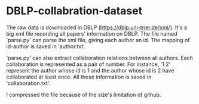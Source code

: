 # DBLP-collabration-dataset
The raw data is downloaded in DBLP (https://dblp.uni-trier.de/xml/). It's a big xml file recording all papers' information on DBLP. The file named 'parse.py' can parse the xml file, giving each author an id. The mapping of id-author is saved in 'author.txt'. 

'parse.py' can also extract collaboration relations between all authors. Each collaboration is represented as a pair of number. For instance,  '1 2' represent the author whose id is 1 and the author whose id is 2 have collaborated at least once. All these information is saved in 'collaboration.txt'.

I compressed the file because of the size's limitation of github. 
